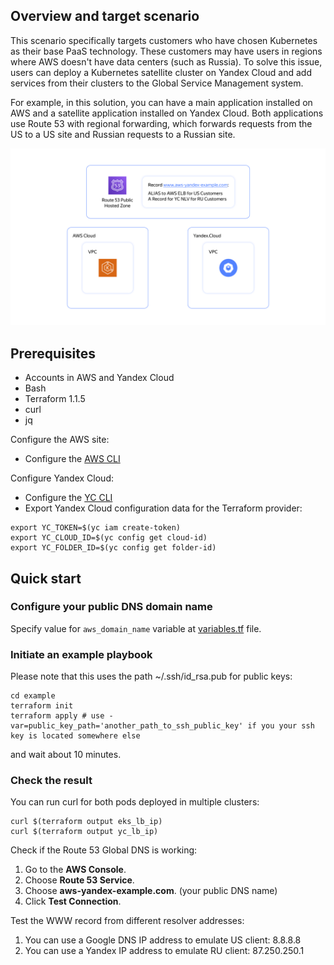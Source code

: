 
## Overview and target scenario 
This scenario specifically targets customers who have chosen Kubernetes as their base PaaS technology. These customers may have users in regions where AWS doesn't have data centers (such as Russia). To solve this issue, users can deploy a Kubernetes satellite cluster on Yandex Cloud and add services from their clusters to the Global Service Management system.

For example, in this solution, you can have a main application installed on AWS and a satellite application installed on Yandex Cloud. Both applications use Route 53 with regional forwarding, which forwards requests from the US to a US site and Russian requests to a Russian site.


<p align="center">
    <img src="kube-route53.png" alt="Kubernetes clusters at YC and AWS diagram" width="800"/>
</p>


## Prerequisites

- Accounts in AWS and Yandex Cloud
- Bash
- Terraform 1.1.5
- curl
- jq

Configure the AWS site:
- Configure the [AWS CLI](https://docs.aws.amazon.com/cli/latest/userguide/cli-chap-configure.html)

Configure Yandex Cloud:
- Configure the [YC CLI](https://cloud.yandex.com/docs/cli/quickstart)
- Export Yandex Cloud configuration data for the Terraform provider:
```
export YC_TOKEN=$(yc iam create-token)
export YC_CLOUD_ID=$(yc config get cloud-id)
export YC_FOLDER_ID=$(yc config get folder-id)
```

## Quick start

### Configure your public DNS domain name

Specify value for `aws_domain_name` variable at [variables.tf](example/variables.tf) file.

### Initiate an example playbook 

Please note that this uses the path ~/.ssh/id_rsa.pub for public keys:

```
cd example
terraform init
terraform apply # use -var=public_key_path='another_path_to_ssh_public_key' if you your ssh key is located somewhere else
```

and wait about 10 minutes.


### Check the result

You can run curl for both pods deployed in multiple clusters:

```
curl $(terraform output eks_lb_ip)
curl $(terraform output yc_lb_ip)
```

Check if the Route 53 Global DNS is working:

1) Go to the **AWS Console**.
2) Choose **Route 53 Service**.
3) Choose **aws-yandex-example.com**. (your public DNS name)
4) Click **Test Connection**.

Test the WWW record from different resolver addresses:

1) You can use a Google DNS IP address to emulate US client: 8.8.8.8
2) You can use a Yandex IP address to emulate RU client: 87.250.250.1
